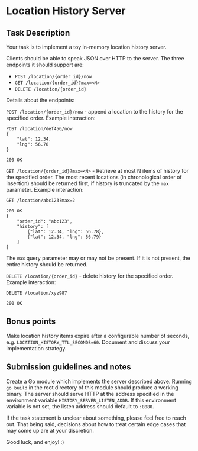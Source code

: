 Location History Server
=======================

## Task Description

Your task is to implement a toy in-memory location history server.

Clients should be able to speak JSON over HTTP to the server. The three endpoints it should support are:
* `POST /location/{order_id}/now`
* `GET /location/{order_id}?max=<N>`
* `DELETE /location/{order_id}`

Details about the endpoints:

`POST /location/{order_id}/now` - append a location to the history for the specified order.
Example interaction:
```
POST /location/def456/now
{
	"lat": 12.34,
	"lng": 56.78
}

200 OK
```
`GET /location/{order_id}?max=<N>` - Retrieve at most N items of history for the specified order. The most recent locations (in chronological order of insertion) should be returned first, if history is truncated by the `max` parameter.
Example interaction:
```
GET /location/abc123?max=2

200 OK
{
	"order_id": "abc123",
	"history": [
		{"lat": 12.34, "lng": 56.78},
		{"lat": 12.34, "lng": 56.79}
	]
}
```
The `max` query parameter may or may not be present. If it is not present, the entire history should be returned.

`DELETE /location/{order_id}` - delete history for the specified order. Example interaction:
```
DELETE /location/xyz987

200 OK
```

## Bonus points

Make location history items expire after a configurable number of seconds, e.g. `LOCATION_HISTORY_TTL_SECONDS=60`. Document and discuss your implementation strategy.

## Submission guidelines and notes

Create a Go module which implements the server described above. Running `go build` in the root directory of this module should produce a working binary. The server should serve HTTP at the address specified in the environment variable `HISTORY_SERVER_LISTEN_ADDR`. If this environment variable is not set, the listen address should default to `:8080`.

If the task statement is unclear about something, please feel free to reach out. That being said, decisions about how to treat certain edge cases that may come up are at your discretion.

Good luck, and enjoy! :)